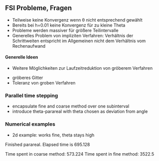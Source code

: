 ## FSI Probleme, Fragen
* Teilweise keine Konvergenz wenn θ nicht entsprechend gewählt
* Bereits bei h=0.01 keine Konvergenz für zu kleine Theta
* Probleme werden massiver für größere Teilintervalle
* Generelles Problem von impliziten Verfahren: Verhältnis der Schrittweiten entspricht im Allgemeinen nicht dem Verhältnis vom Rechenaufwand
#### Generelle Ideen
* Weitere Möglichkeiten zur Laufzeitreduktion von gröberem Verfahren
 - gröberes Gitter
 - Toleranz von groben Verfahren
### Parallel time stepping
- encapsulate fine and coarse method over one subinterval
- introduce theta-parareal with theta chosen as deviation from angle

### Numerical examples
- 2d example: works fine, theta stays high

 Finished parareal.
 Elapsed time is	695.128

 Time spent in coarse method: 573.224
 Time spent in fine method: 3522.5
